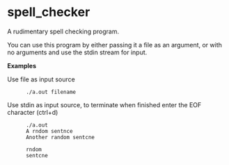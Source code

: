 # spell_checker
A rudimentary spell checking program.

You can use this program by either passing it a file as an argument, or with no arguments and use the stdin stream for input.

**Examples**

Use file as input source

```shell
      ./a.out filename
```


Use stdin as input source, to terminate when finished enter the EOF character (ctrl+d)

```shell
      ./a.out
      A rndom sentnce
      Another random sentcne
      
      rndom
      sentcne
```

